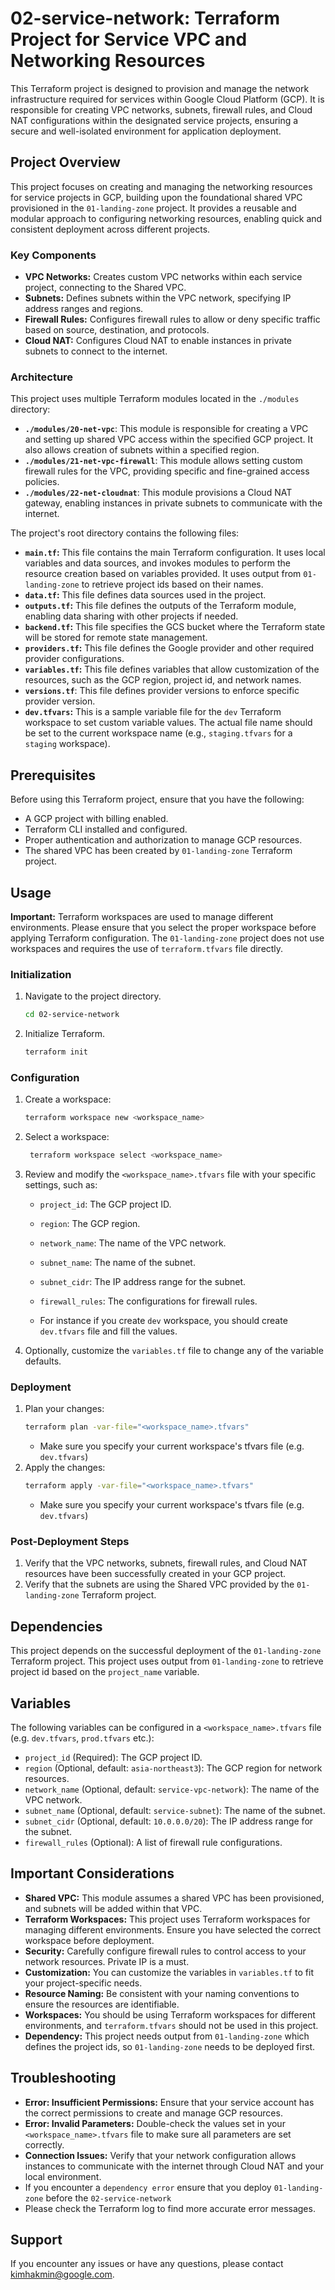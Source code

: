 # 02-service-network: Terraform Project for Service VPC and Networking Resources

This Terraform project is designed to provision and manage the network infrastructure required for services within Google Cloud Platform (GCP). It is responsible for creating VPC networks, subnets, firewall rules, and Cloud NAT configurations within the designated service projects, ensuring a secure and well-isolated environment for application deployment.

## Project Overview

This project focuses on creating and managing the networking resources for service projects in GCP, building upon the foundational shared VPC provisioned in the `01-landing-zone` project. It provides a reusable and modular approach to configuring networking resources, enabling quick and consistent deployment across different projects.

### Key Components

*   **VPC Networks:** Creates custom VPC networks within each service project, connecting to the Shared VPC.
*   **Subnets:** Defines subnets within the VPC network, specifying IP address ranges and regions.
*   **Firewall Rules:** Configures firewall rules to allow or deny specific traffic based on source, destination, and protocols.
*   **Cloud NAT:** Configures Cloud NAT to enable instances in private subnets to connect to the internet.

### Architecture

This project uses multiple Terraform modules located in the `./modules` directory:

*   **`./modules/20-net-vpc`**: This module is responsible for creating a VPC and setting up shared VPC access within the specified GCP project. It also allows creation of subnets within a specified region.
*   **`./modules/21-net-vpc-firewall`**: This module allows setting custom firewall rules for the VPC, providing specific and fine-grained access policies.
*   **`./modules/22-net-cloudnat`**: This module provisions a Cloud NAT gateway, enabling instances in private subnets to communicate with the internet.

The project's root directory contains the following files:

*   **`main.tf`:** This file contains the main Terraform configuration. It uses local variables and data sources, and invokes modules to perform the resource creation based on variables provided. It uses output from `01-landing-zone` to retrieve project ids based on their names.
*   **`data.tf`:** This file defines data sources used in the project.
*   **`outputs.tf`:** This file defines the outputs of the Terraform module, enabling data sharing with other projects if needed.
*   **`backend.tf`:** This file specifies the GCS bucket where the Terraform state will be stored for remote state management.
*   **`providers.tf`:** This file defines the Google provider and other required provider configurations.
*   **`variables.tf`:** This file defines variables that allow customization of the resources, such as the GCP region, project id, and network names.
*  **`versions.tf`**: This file defines provider versions to enforce specific provider version.
*   **`dev.tfvars`:** This is a sample variable file for the `dev` Terraform workspace to set custom variable values. The actual file name should be set to the current workspace name (e.g., `staging.tfvars` for a `staging` workspace).

## Prerequisites

Before using this Terraform project, ensure that you have the following:

*   A GCP project with billing enabled.
*   Terraform CLI installed and configured.
*   Proper authentication and authorization to manage GCP resources.
*   The shared VPC has been created by `01-landing-zone` Terraform project.

## Usage

**Important:** Terraform workspaces are used to manage different environments. Please ensure that you select the proper workspace before applying Terraform configuration. The `01-landing-zone` project does not use workspaces and requires the use of `terraform.tfvars` file directly.

### Initialization

1.  Navigate to the project directory.
    ```bash
    cd 02-service-network
    ```
2.  Initialize Terraform.
    ```bash
    terraform init
    ```

### Configuration

1. Create a workspace:
    ```bash
    terraform workspace new <workspace_name>
    ```
2. Select a workspace:
    ```bash
     terraform workspace select <workspace_name>
    ```
3.  Review and modify the `<workspace_name>.tfvars` file with your specific settings, such as:
    *   `project_id`: The GCP project ID.
    *   `region`: The GCP region.
    *   `network_name`: The name of the VPC network.
    *   `subnet_name`: The name of the subnet.
    *   `subnet_cidr`: The IP address range for the subnet.
    *   `firewall_rules`: The configurations for firewall rules.

    *  For instance if you create `dev` workspace, you should create `dev.tfvars` file and fill the values.

4.  Optionally, customize the `variables.tf` file to change any of the variable defaults.

### Deployment

1.  Plan your changes:
    ```bash
    terraform plan -var-file="<workspace_name>.tfvars"
    ```
    * Make sure you specify your current workspace's tfvars file (e.g. `dev.tfvars`)
2.  Apply the changes:
    ```bash
    terraform apply -var-file="<workspace_name>.tfvars"
    ```
    * Make sure you specify your current workspace's tfvars file (e.g. `dev.tfvars`)

### Post-Deployment Steps

1.  Verify that the VPC networks, subnets, firewall rules, and Cloud NAT resources have been successfully created in your GCP project.
2.  Verify that the subnets are using the Shared VPC provided by the `01-landing-zone` Terraform project.

## Dependencies

This project depends on the successful deployment of the `01-landing-zone` Terraform project. This project uses output from `01-landing-zone` to retrieve project id based on the `project_name` variable.

## Variables

The following variables can be configured in a `<workspace_name>.tfvars` file (e.g. `dev.tfvars`, `prod.tfvars` etc.):

*   `project_id` (Required): The GCP project ID.
*   `region` (Optional, default: `asia-northeast3`): The GCP region for network resources.
*   `network_name` (Optional, default: `service-vpc-network`): The name of the VPC network.
*   `subnet_name` (Optional, default: `service-subnet`): The name of the subnet.
*   `subnet_cidr` (Optional, default: `10.0.0.0/20`): The IP address range for the subnet.
*   `firewall_rules` (Optional): A list of firewall rule configurations.

## Important Considerations

*   **Shared VPC:** This module assumes a shared VPC has been provisioned, and subnets will be added within that VPC.
*   **Terraform Workspaces:** This project uses Terraform workspaces for managing different environments. Ensure you have selected the correct workspace before deployment.
*   **Security:** Carefully configure firewall rules to control access to your network resources. Private IP is a must.
*   **Customization:** You can customize the variables in `variables.tf` to fit your project-specific needs.
*   **Resource Naming:** Be consistent with your naming conventions to ensure the resources are identifiable.
*    **Workspaces:** You should be using Terraform workspaces for different environments, and `terraform.tfvars` should not be used in this project.
*  **Dependency:** This project needs output from `01-landing-zone` which defines the project ids, so `01-landing-zone` needs to be deployed first.

## Troubleshooting

*   **Error: Insufficient Permissions:** Ensure that your service account has the correct permissions to create and manage GCP resources.
*  **Error: Invalid Parameters:** Double-check the values set in your  `<workspace_name>.tfvars` file to make sure all parameters are set correctly.
*   **Connection Issues:** Verify that your network configuration allows instances to communicate with the internet through Cloud NAT and your local environment.
*  If you encounter a `dependency error` ensure that you deploy `01-landing-zone` before the `02-service-network`
*  Please check the Terraform log to find more accurate error messages.

## Support

If you encounter any issues or have any questions, please contact <kimhakmin@google.com>.
